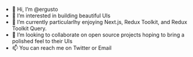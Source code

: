 - 👋 Hi, I’m @ergusto
- 👀 I’m interested in building beautiful UIs
- 🌱 I’m currently particularlhy enjoying Next.js, Redux Toolkit, and Redux Toolkit Query.
- 💞️ I’m looking to collaborate on open source projects hoping to bring a polished feel to their UIs
- 📫 You can reach me on Twitter or Email

<!---
ergusto/ergusto is a ✨ special ✨ repository because its `README.md` (this file) appears on your GitHub profile.
You can click the Preview link to take a look at your changes.
--->
